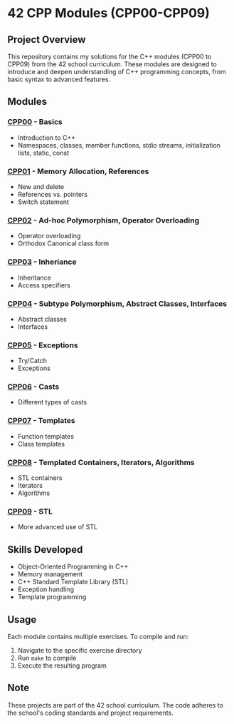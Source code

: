 # 42 CPP Modules (CPP00-CPP09)

## Project Overview

This repository contains my solutions for the C++ modules (CPP00 to CPP09) from the 42 school curriculum. These modules are designed to introduce and deepen understanding of C++ programming concepts, from basic syntax to advanced features.

## Modules

### [CPP00](https://github.com/Ahsanbaloch/CPP_Module/tree/main/module_00) - Basics
- Introduction to C++
- Namespaces, classes, member functions, stdio streams, initialization lists, static, const

### [CPP01](https://github.com/Ahsanbaloch/CPP_Module/tree/main/module_01) - Memory Allocation, References
- New and delete
- References vs. pointers
- Switch statement

### [CPP02](https://github.com/Ahsanbaloch/CPP_Module/tree/main/module_02) - Ad-hoc Polymorphism, Operator Overloading
- Operator overloading
- Orthodox Canonical class form

### [CPP03](https://github.com/Ahsanbaloch/CPP_Module/tree/main/module_03) - Inheriance
- Inheritance
- Access specifiers

### [CPP04](https://github.com/Ahsanbaloch/CPP_Module/tree/main/module_04) - Subtype Polymorphism, Abstract Classes, Interfaces
- Abstract classes
- Interfaces

### [CPP05](https://github.com/Ahsanbaloch/CPP_Module/tree/main/module_05) - Exceptions
- Try/Catch
- Exceptions

### [CPP06](https://github.com/Ahsanbaloch/CPP_Module/tree/main/module_06) - Casts
- Different types of casts

### [CPP07](https://github.com/Ahsanbaloch/CPP_Module/tree/main/module_07) - Templates
- Function templates
- Class templates

### [CPP08](https://github.com/Ahsanbaloch/CPP_Module/tree/main/module_08) - Templated Containers, Iterators, Algorithms
- STL containers
- Iterators
- Algorithms

### [CPP09](https://github.com/Ahsanbaloch/CPP_Module/tree/main/module_09) - STL
- More advanced use of STL

## Skills Developed

- Object-Oriented Programming in C++
- Memory management
- C++ Standard Template Library (STL)
- Exception handling
- Template programming

## Usage

Each module contains multiple exercises. To compile and run:

1. Navigate to the specific exercise directory
2. Run `make` to compile
3. Execute the resulting program

## Note

These projects are part of the 42 school curriculum. The code adheres to the school's coding standards and project requirements.
